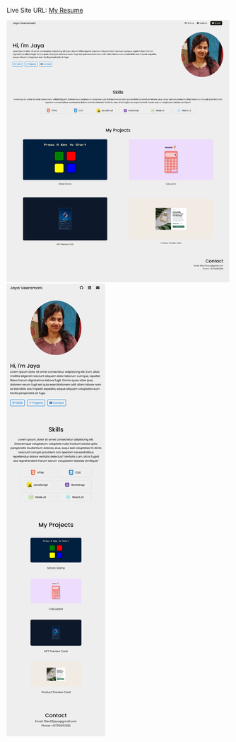 Live Site URL: [My Resume](https://1drv.ms/w/c/706f35604023b67d/EftY0B5QRf1IpxXKJYzHrdwB_AzEfNk1ksSaxfOtAGtvHQ?e=sbwIGQ)

![Screenshot of my personal portfolio website - Desktop view](images/My%20Portfolio!.png)
![Screenshot of my personal portfolio website - Mobile view](images/My%20Portfolio!%20mobile%20view.png)